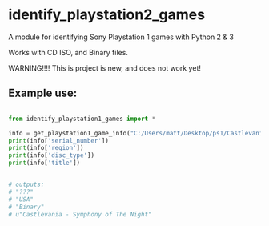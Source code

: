 identify_playstation2_games
==========

A module for identifying Sony Playstation 1 games with Python 2 &amp; 3

Works with CD ISO, and Binary files.

WARNING!!!! This is project is new, and does not work yet!


Example use:
-----
~~~python

from identify_playstation1_games import *

info = get_playstation1_game_info("C:/Users/matt/Desktop/ps1/Castlevania - Symphony of The Night/castlevania_sotn.bin")
print(info['serial_number'])
print(info['region'])
print(info['disc_type'])
print(info['title'])


# outputs:
# "???"
# "USA"
# "Binary"
# u"Castlevania - Symphony of The Night"
~~~


